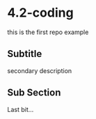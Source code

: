 # 4.2-coding
this is the first repo example
## Subtitle 
secondary description
## Sub Section
Last bit...
